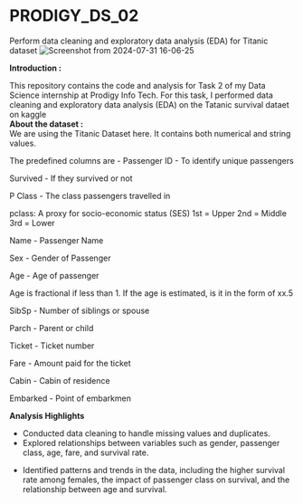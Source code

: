 # PRODIGY_DS_02
Perform data cleaning and exploratory data analysis (EDA) for Titanic dataset
![Screenshot from 2024-07-31 16-06-25](https://github.com/user-attachments/assets/cfaea9e5-0169-48dc-af41-d845e0b4e50e)

**Introduction :** </br>

This repository contains the code and analysis for Task 2 of my Data Science internship at Prodigy Info Tech. For this task, I performed data cleaning and exploratory data analysis (EDA) on the Tatanic survival dataet on kaggle </br>
**About the dataset :** </br>
We are using the Titanic Dataset here. It contains both numerical and string values.

The predefined columns are -
Passenger ID - To identify unique passengers

Survived - If they survived or not

P Class - The class passengers travelled in

pclass: A proxy for socio-economic status (SES) 1st = Upper 2nd = Middle 3rd = Lower

Name - Passenger Name

Sex - Gender of Passenger

Age - Age of passenger

Age is fractional if less than 1. If the age is estimated, is it in the form of xx.5

SibSp - Number of siblings or spouse

Parch - Parent or child

Ticket - Ticket number

Fare - Amount paid for the ticket

Cabin - Cabin of residence

Embarked - Point of embarkmen

**Analysis Highlights** </br>
- Conducted data cleaning to handle missing values and duplicates.</br>
- Explored relationships between variables such as gender, passenger class, age, fare, and survival rate.</br>
+ Identified patterns and trends in the data, including the higher survival rate among females, the impact of passenger class on survival, and the relationship between age and survival.

